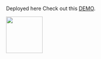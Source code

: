 Deployed here Check out this [DEMO](https://neu.felipelujan.com).

<img align="left" width="100" height="100" src="http://www.fillmurray.com/100/100">
